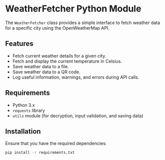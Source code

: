 # WeatherFetcher Python Module

The `WeatherFetcher` class provides a simple interface to fetch weather data for a specific city using the OpenWeatherMap API.

## Features
- Fetch current weather details for a given city.
- Fetch and display the current temperature in Celsius.
- Save weather data to a file.
- Save weather data to a QR code.
- Log useful information, warnings, and errors during API calls.

## Requirements
- Python 3.x
- `requests` library
- `utils` module (for decryption, input validation, and saving data)

## Installation
Ensure that you have the required dependencies:

```bash
pip install -r requirements.txt

